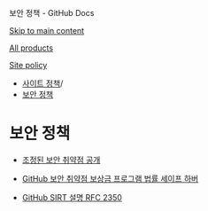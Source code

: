 보안 정책 - GitHub Docs

[Skip to main content](#main-content)

[All products](/ko)

[Site policy](/site-policy)

* [사이트 정책](/ko/site-policy)/
* [보안 정책](/ko/site-policy/security-policies)

보안 정책
==========

* [조정된 보안 취약점 공개](/ko/site-policy/security-policies/coordinated-disclosure-of-security-vulnerabilities)

* [GitHub 보안 취약점 보상금 프로그램 법률 세이프 하버](/ko/site-policy/security-policies/github-bug-bounty-program-legal-safe-harbor)

* [GitHub SIRT 설명 RFC 2350](/ko/site-policy/security-policies/github-sirt-description-rfc-2350)
